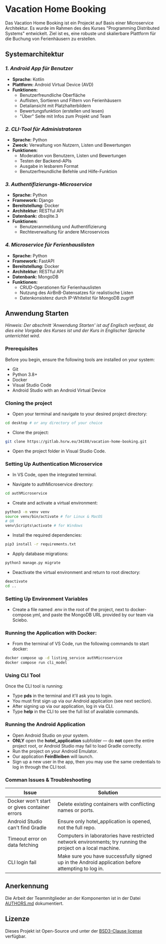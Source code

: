 # Vacation Home Booking
Das Vacation Home Booking ist ein Projeckt auf Basis einer Microservice Architektur. Es wurde im Rahmen des des Kurses "Programming
Distributed Systems" entwickelt. Ziel ist es, eine robuste und skalierbare Plattform für die Buchung von Ferienhäusern zu erstellen.

## Systemarchitektur

### *1. Android App für Benutzer*
- **Sprache:** Kotlin
- **Plattform:** Android Virtual Device (AVD)
- **Funktionen:**
    - Benutzerfreundliche Oberfläche
    - Auflisten, Sortieren und Filtern von Ferienhäusern
    - Detailansicht mit Platzhalterbildern
    - Bewertungsfunktion (erstellen und lesen)
    - "Über" Seite mit Infos zum Projekt und Team

### *2. CLI-Tool für Administratoren*
- **Sprache:** Python
- **Zweck:** Verwaltung von Nutzern, Listen und Bewertungen
- **Funktionen:**
    - Moderation von Benutzern, Listen und Bewertungen
    - Testen der Backend-APIs
    - Ausgabe in lesbarem Format
    - Benutzerfreundliche Befehle und Hilfe-Funktion

### *3. Authentifizierungs-Microservice*
- **Sprache:** Python
- **Framework:** Django
- **Bereitstellung:** Docker
- **Architektur:** RESTful API
- **Datenbank:** dbsqlite.3
- **Funktionen:**
    - Benutzeranmeldung und Authentifizierung
    - Rechteverwaltung für andere Microservices

### *4. Microservice für Ferienhauslisten*
- **Sprache:** Python
- **Framework:** FastAPI
- **Bereitstellung:** Docker
- **Architektur:** RESTful API
- **Datenbank:** MongoDB
- **Funktionen:**
    - CRUD-Operationen für Ferienhauslisten
    - Nutzung des AirBnB-Datensatzes für realistische Listen
    - Datenkonsistenz durch IP-Whitelist für MongoDB zugriff

## Anwendung Starten
*Hinweis: Der abschnitt 'Anwendung Starten' ist auf Englisch verfasst, da dies eine Vorgabe des Kurses ist und der Kurs in Englischer Sprache unterrichtet wird.*
### Prerequisites
Before you begin, ensure the following tools are installed on your system:
- Git
- Python 3.8+
- Docker
- Visual Studio Code
- Android Studio with an Android Virtual Device

### Cloning the project
- Open your terminal and navigate to your desired project directory:
```bash
cd desktop # or any directory of your choice
```

- Clone the project:
```bash
git clone https://gitlab.hsrw.eu/34188/vacation-home-booking.git
```

- Open the project folder in Visual Studio Code.

### Setting Up Authentication Microservice
- In VS Code, open the integrated terminal.

- Navigate to authMicroservice directory:
```bash
cd authMicroservice
```

- Create and activate a virtual environment:
```bash
python3 -m venv venv
source venv/bin/activate # for Linux & MacOS
# OR
venv\Scripts\activate # for Windows
```

- Install the required dependencies:
```bash
pip3 install -r requirements.txt
```

- Apply database migrations:
```bash
python3 manage.py migrate
```

- Deactivate the virtual environment and return to root directory:
```bash
deactivate
cd ..
```

### Setting Up Environment Variables
- Create a file named .env in the root of the project, next to docker-compose.yml, and paste the MongoDB URL provided by our team via Sciebo.

### Running the Application with Docker:
- From the terminal of VS Code, run the following commands to start docker:
```bash
docker compose up -d listing_service authMicroservice
docker compose run cli_model
```

### Using CLI Tool
Once the CLI tool is running:
- Type **pds** in the terminal and it'll ask you to login.
- You must first sign up via our Android application (see next section).
- After signing up via our application, log in via CLI.
- Type **help** in the CLI to see the full list of available commands.

### Running the Android Application
- Open Android Studio on your system.
- **ONLY** open the **hotel_application** subfolder — do **not** open the entire project root, or Android Studio may fail to load Gradle correctly.
- Run the project on your Android Emulator.
- Our application **FeinBleiben** will launch.
- Sign up a new user in the app, then you may use the same credentials to log in through the CLI tool.

### Comman Issues & Troubleshooting
| Issue                                        | Solution                                                                                                    |
|----------------------------------------------|-------------------------------------------------------------------------------------------------------------|
| Docker won't start or gives container errors | Delete existing containers with conflicting names or ports.                                                 |
| Android Studio can't find Gradle             | Ensure only hotel_application is opened, not the full repo.                                                 |
| Timeout error on data fetching               | Computers in laboratories have restricted network environments; try running the project on a local machine. |
| CLI login fail                               | Make sure you have successfully signed up in the Android application before attempting to log in.           |


## Anerkennung
Die Arbeit der Teammitglieder an der Komponenten ist in der Datei [AUTHORS.md](./AUTHORS.md) dokumentiert.

## Lizenze
Dieses Projekt ist Open-Source und unter der [BSD3-Clause license](https://opensource.org/license/BSD-3-Clause) verfügbar.